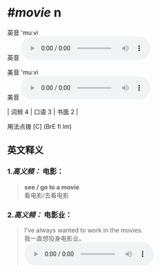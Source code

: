 # ***\#movie*** n
英音 'muːvi  
英音
<audio src="./media/movie-B.aac" controls="controls"></audio>

美音 'muːvi  
美音
<audio src="./media/movie.aac" controls="controls"></audio>



| 词频 4 | 口语 3 | 书面 2 |  

用法点拨  [C] (BrE fi lm)

英文释义
---
### 1.*高义频：* **电影：**  

 > **see / go to a movie**  
 > 看电影/去看电影    

### 2.*高义频：* **电影业：**  

 > I’ve always wanted to work in the movies.   
 > 我一直想投身电影业。    
<audio src="./media/movie-1.aac" controls="controls"></audio>



